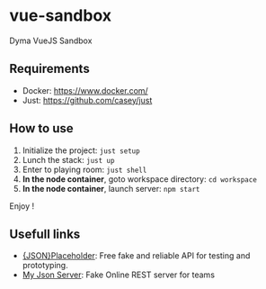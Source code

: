 # vue-sandbox

Dyma VueJS Sandbox

## Requirements

- Docker: https://www.docker.com/
- Just: https://github.com/casey/just

## How to use

1. Initialize the project: `just setup`
2. Lunch the stack: `just up`
3. Enter to playing room: `just shell`
4. **In the node container**, goto workspace directory: `cd workspace`
5. **In the node container**, launch server: `npm start`

Enjoy !

## Usefull links

- [{JSON}Placeholder](https://jsonplaceholder.typicode.com/): Free fake and reliable API for testing and prototyping.
- [My Json Server](https://my-json-server.typicode.com/): Fake Online REST server for teams
